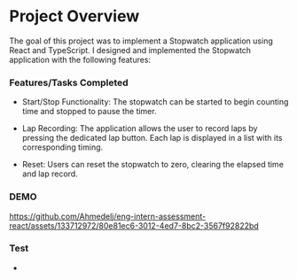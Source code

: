 # Project Overview
The goal of this project was to implement a Stopwatch application using React and TypeScript. I designed and implemented the Stopwatch application with the following features: 

### Features/Tasks Completed ###
- Start/Stop Functionality: The stopwatch can be started to begin counting time and stopped to pause the timer.

- Lap Recording: The application allows the user to record laps by pressing the dedicated lap button. Each lap is displayed in a list with its corresponding timing.

- Reset: Users can reset the stopwatch to zero, clearing the elapsed time and lap record.

### DEMO ###



https://github.com/Ahmedelj/eng-intern-assessment-react/assets/133712972/80e81ec6-3012-4ed7-8bc2-3567f92822bd




### Test ###
-


